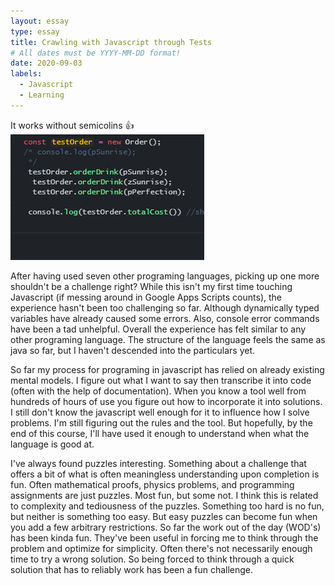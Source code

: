 ```yaml
---
layout: essay
type: essay
title: Crawling with Javascript through Tests
# All dates must be YYYY-MM-DD format!
date: 2020-09-03
labels:
  - Javascript
  - Learning
---
```

It works without semicolins 👍
<img class="ui medium right floated rounded image" src="/images/no semicolin.png">

After having used seven other programing languages, picking up one more shouldn't be a challenge right? While this isn't my first time touching Javascript (if messing around in Google Apps Scripts counts), the experience hasn't been too challenging so far. Although dynamically typed variables have already caused some errors. Also, console error commands have been a tad unhelpful. Overall the experience has felt similar to any other programing language. The structure of the language feels the same as java so far, but I haven't descended into the particulars yet.

So far my process for programing in javascript has relied on already existing mental models. I figure out what I want to say then transcribe it into code (often with the help of documentation). When you know a tool well from hundreds of hours of use you figure out how to incorporate it into solutions. I still don't know the javascript well enough for it to influence how I solve problems. I'm still figuring out the rules and the tool. But hopefully, by the end of this course, I'll have used it enough to understand when what the language is good at.

I've always found puzzles interesting. Something about a challenge that offers a bit of what is often meaningless understanding upon completion is fun. Often mathematical proofs, physics problems, and programming assignments are just puzzles. Most fun, but some not. I think this is related to complexity and tediousness of the puzzles. Something too hard is no fun, but neither is something too easy. But easy puzzles can become fun when you add a few arbitrary restrictions. So far the work out of the day (WOD's) has been kinda fun. They've been useful in forcing me to think through the problem and optimize for simplicity. Often there's not necessarily enough time to try a wrong solution. So being forced to think through a quick solution that has to reliably work has been a fun challenge. 

